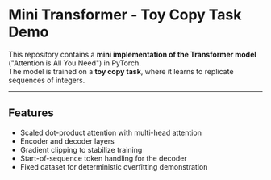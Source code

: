 # Mini Transformer - Toy Copy Task Demo

This repository contains a **mini implementation of the Transformer model** ("Attention is All You Need") in PyTorch.  
The model is trained on a **toy copy task**, where it learns to replicate sequences of integers.

---

## Features

- Scaled dot-product attention with multi-head attention  
- Encoder and decoder layers  
- Gradient clipping to stabilize training  
- Start-of-sequence token handling for the decoder  
- Fixed dataset for deterministic overfitting demonstration  

